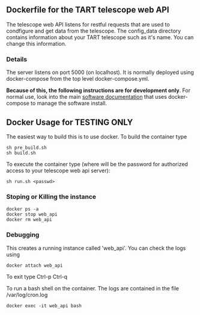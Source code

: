 ## Dockerfile for the TART telescope web API

The telescope web API listens for restful requests that are used to condfigure and get data from the telescope. 
The config_data directory contains information about your TART telescope such as it's name. You can change this information.

### Details

The server listens on port 5000 (on localhost). It is normally deployed using docker-compose from the top level
docker-compose.yml. 

**Because of this, the following instructions are for development only**. For normal use, look into the main [software documentation](../README.md)
that uses docker-compose to manage the software install.


## Docker Usage for TESTING ONLY

The easiest way to build this is to use docker. To build the container type

    sh pre_build.sh
    sh build.sh

To execute the container type (where <passwd> will be the password for authorized access to your telescope web api server):

    sh run.sh <passwd>


### Stoping or Killing the instance

    docker ps -a
    docker stop web_api
    docker rm web_api

    
### Debugging

This creates a running instance called 'web_api'. You can check the logs using 

    docker attach web_api

To exit type Ctrl-p Ctrl-q


To run a bash shell on the container. The logs are contained in the file /var/log/cron.log

    docker exec -it web_api bash
    
